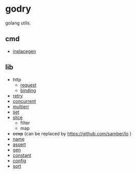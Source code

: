 # godry

golang utils.

## cmd

- [inplacegen](./cmd/inplacegen/README.md)

## lib

- http
    + [request](./http/request/README.md)
    + [binding](./http/binding/README.md)
- [retry](./retry/README.md)
- [concurrent](./concurrent/README.md)
- [multierr](./multierr/README.md)
- [set](./set/README.md)
- [slice](./slice/README.md)
    + filter
    + map
- ~~cexp~~ (can be replaced by https://github.com/samber/lo )
- [name](./name/README.md)
- [assert](./assert/README.md)
- [gen](./gen/README.md)
- [constant](./constant/README.md)
- [config](./config/README.md)
- [sort](./sort/README.md)

